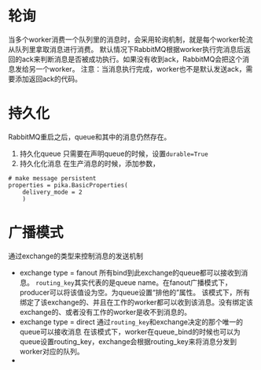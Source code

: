 
# 轮询
当多个worker消费一个队列里的消息时，会采用轮询机制，就是每个worker轮流从队列里拿取消息进行消费。
默认情况下RabbitMQ根据worker执行完消息后返回的ack来判断消息是否被成功执行。如果没有收到ack，RabbitMQ会把这个消息发给另一个worker。
注意：当消息执行完成，worker也不是默认发送ack，需要添加返回ack的代码。

# 持久化
RabbitMQ重启之后，queue和其中的消息仍然存在。
1. 持久化queue
只需要在声明queue的时候，设置`durable=True`
2. 持久化化消息
在生产消息的时候，添加参数，	
```
# make message persistent
properties = pika.BasicProperties(
    delivery_mode = 2
    )
```
# 广播模式
通过exchange的类型来控制消息的发送机制
* exchange type = fanout
所有bind到此exchange的queue都可以接收到消息。
`routing_key`其实代表的是queue name。在fanout广播模式下，producer可以将该值设为空。为queue设置“排他的”属性。
该模式下，所有绑定了该exchange的、并且在工作的worker都可以收到该消息。没有绑定该exchange的、或者没有工作的worker是收不到消息的。
* exchange type = direct
通过`routing_key`和exchange决定的那个唯一的queue可以接收消息
在该模式下，worker在queue_bind的时候也可以为queue设置routing_key，exchange会根据routing_key来将消息分发到worker对应的队列。
* 
<!--stackedit_data:
eyJoaXN0b3J5IjpbNzA0Mzg2MTk2LDEwNjY0MTQxMywtMjA0Nj
Y2MDAxOSwtMjA0NjIzOTE0Nl19
-->